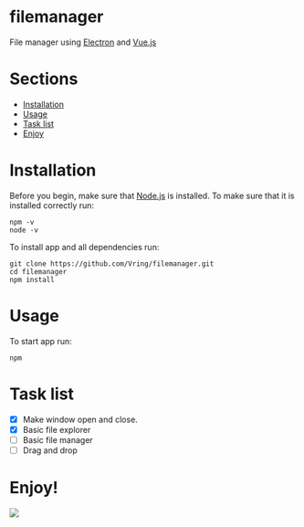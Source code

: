 # filemanager
File manager using [Electron](https://github.com/electron/electron) and [Vue.js](https://github.com/vuejs/vue)

# Sections
- [Installation](#installation)
- [Usage](#usage)
- [Task list](#task-list)
- [Enjoy](#enjoy)

# Installation
Before you begin, make sure that [Node.js](https://nodejs.org/en/download/) is installed.
To make sure that it is installed correctly run:
```
npm -v
node -v
```

To install app and all dependencies run:
```
git clone https://github.com/Vring/filemanager.git
cd filemanager
npm install
```

# Usage
To start app run:
```
npm 
```
# Task list
- [x] Make window open and close.
- [x] Basic file explorer
- [ ] Basic file manager
- [ ] Drag and drop

# Enjoy!
![](https://user-images.githubusercontent.com/44764023/166714330-b55bd381-4ec8-44fd-b9b1-5ea6dcac06d1.jpg)


